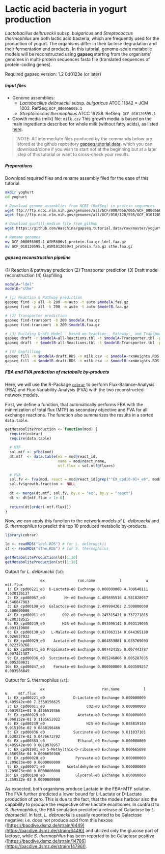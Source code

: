 # Lactic acid bacteria in yogurt production

*Lactobacillus delbrueckii* subsp. *bulgaricus* and *Streptococcus thermophilus* are both lactic acid bacteria, which are frequently used for the production of yogurt. The organisms differ in their lactose degradation and their fermentation end products. In this tutorial, genome-scale metabolic models will be reconstructed using **gapseq** starting from the organisms' genomes in multi-protein sequences fasta file (translated sequences of protein-coding genes).

Required gapseq version: 1.2 0d0123e (or later) 

##### Input files

- Genome assemblies:
  - *Lactobacillus delbrueckii* subsp. *bulgaricus* ATCC 11842 = JCM 1002. RefSeq: `GCF_000056065.1`
  - *Streptococcus thermophilus* ATCC 19258. RefSeq: `GCF_010120595.1`
- Growth media (milk) file: `milk.csv` 
  This growth media is based on the main ingredients described for whole milk (without fatty acids), as listed [here](https://frida.fooddata.dk/food/1265?lang=en).

>  NOTE: All intermediate files produced by the commands below are stored at the github repository [gapseq.tutorial.data](https://github.com/Waschina/gapseq.tutorial.data), which you can download/clone if you wish to start not at the beginning but at a later step of this tutorial or want to cross-check your results.



##### Preparations

Download required files and rename assembly filed for the ease of this tutorial.

```sh
mkdir yoghurt
cd yoghurt

# Download genome assemblies from NCBI (RefSeq) in protein sequences
wget ftp://ftp.ncbi.nlm.nih.gov/genomes/all/GCF/000/056/065/GCF_000056065.1_ASM5606v1/GCF_000056065.1_ASM5606v1_protein.faa.gz
wget ftp://ftp.ncbi.nlm.nih.gov/genomes/all/GCF/010/120/595/GCF_010120595.1_ASM1012059v1/GCF_010120595.1_ASM1012059v1_protein.faa.gz

# Download gapfill-medium file from github
wget https://github.com/Waschina/gapseq.tutorial.data/raw/master/yogurt/milk.csv

# Rename genomes
mv GCF_000056065.1_ASM5606v1_protein.faa.gz ldel.faa.gz
mv GCF_010120595.1_ASM1012059v1_protein.faa.gz sthe.faa.gz
```



##### gapseq reconstruction pipeline

(1) Reaction & pathway prediction
(2) Transporter prediction
(3) Draft model reconstruction
(4) Gapfilling

```sh
modelA="ldel"
modelB="sthe"

# (1) Reaction & Pathway prediction
gapseq find -p all -b 200 -m auto -t auto $modelA.faa.gz
gapseq find -p all -b 200 -m auto -t auto $modelB.faa.gz

# (2) Transporter prediction
gapseq find-transport -b 200 $modelA.faa.gz 
gapseq find-transport -b 200 $modelB.faa.gz

# (3) Building Draft Model - based on Reaction-, Pathway-, and Transporter prediction
gapseq draft -r $modelA-all-Reactions.tbl -t $modelA-Transporter.tbl -p $modelA-all-Pathways.tbl -u 200 -l 100 -c $modelA.faa.gz
gapseq draft -r $modelB-all-Reactions.tbl -t $modelB-Transporter.tbl -p $modelB-all-Pathways.tbl -u 200 -l 100 -c $modelB.faa.gz

# (4) Gapfilling
gapseq fill -m $modelA-draft.RDS -n milk.csv -c $modelA-rxnWeights.RDS -g $modelA-rxnXgenes.RDS -b 100
gapseq fill -m $modelB-draft.RDS -n milk.csv -c $modelB-rxnWeights.RDS -g $modelB-rxnXgenes.RDS -b 100
```



##### FBA and FVA prediction of metabolic by-products

Here, we will use the R-Package [`cobrar`](https://waschina.github.io/cobrar/)  to perform Flux-Balance-Analysis (FBA) and Flux-Variability-Analysis (FVA) with the two reconstructed network models.

First, we define a function, that automatically performs FBA with the minimization of total flux (MTF) as secondary objective and FVA for all exchange reactions. The function also summarizes the results in a sorted `data.table`.

```R
getMetaboliteProduction <- function(mod) {
  require(cobrar)
  require(data.table)
  
  # MTF
  sol.mtf <- pfba(mod)
  dt.mtf  <- data.table(ex = mod@react_id,
                        name = mod@react_name,
                        mtf.flux = sol.mtf@fluxes)
  
  # FVA
  sol.fv <- fva(mod, react = mod@react_id[grep("^EX_cpd[0-9]+_e0", mod@react_id)])
  sol.fv$growth.fraction <- NULL
  
  dt <- merge(dt.mtf, sol.fv, by.x = "ex", by.y = "react")
  dt <- dt[mtf.flux > 1e-6]
  
  return(dt[order(-mtf.flux)])
}
```

Now, we can apply this function to the network models of *L. delbrueckii* and *S. thermophilus* to predict the top 10 produced metabolic by-products.

```R
library(cobrar)

ld <- readRDS("ldel.RDS") # for L. delbrueckii
st <- readRDS("sthe.RDS") # for S. thermophilus

getMetaboliteProduction(ld)[1:10]
getMetaboliteProduction(st)[1:10]
```

Output for *L. delbrueckii* (`ld`):

```
                ex               rxn.name           l           u    mtf.flux
 1: EX_cpd00221_e0  D-Lactate-e0 Exchange 0.000000000 4.700648111 4.630126137
 2: EX_cpd00067_e0         H+-e0 Exchange 4.489895516 4.581828957 4.546847983
 3: EX_cpd00108_e0  Galactose-e0 Exchange 2.499994262 2.500000000 2.500000000
 4: EX_cpd00011_e0        CO2-e0 Exchange 0.245315421 0.337271815 0.280318515
 5: EX_cpd00239_e0        H2S-e0 Exchange 0.093096142 0.093119095 0.093119080
 6: EX_cpd00130_e0   L-Malate-e0 Exchange 0.017063114 0.044365180 0.026857932
 7: EX_cpd00029_e0    Acetate-e0 Exchange 0.004859881 0.035769093 0.022378268
 8: EX_cpd00141_e0 Propionate-e0 Exchange 0.007424155 0.007443787 0.007441387
 9: EX_cpd00036_e0  Succinate-e0 Exchange 0.005246866 0.005287035 0.005269831
10: EX_cpd00047_e0    Formate-e0 Exchange 0.000000000 0.003589257 0.003586849
```

Output for S. thermophilus (`st`):

```
                ex                          rxn.name           l            u     mtf.flux
 1: EX_cpd00221_e0             D-Lactate-e0 Exchange 0.000000000 9.405942e+00 7.2350156625
 2: EX_cpd00011_e0                   CO2-e0 Exchange 0.000000000 1.001951e+01 0.4805519366
 3: EX_cpd00029_e0               Acetate-e0 Exchange 0.000000000 8.060152e-01 0.1185652022
 4: EX_cpd00239_e0                   H2S-e0 Exchange 0.088819140 9.015105e-02 0.0888196466
 5: EX_cpd00036_e0             Succinate-e0 Exchange 0.011037101 8.630227e-01 0.0476673792
 6: EX_cpd00363_e0               Ethanol-e0 Exchange 0.000000000 9.405942e+00 0.0019970957
 7: EX_cpd01981_e0 5-Methylthio-D-ribose-e0 Exchange 0.000665698 6.656986e-04 0.0006656986
 8: EX_cpd00020_e0              Pyruvate-e0 Exchange 0.000000000 1.209023e+00 0.0000000000
 9: EX_cpd00071_e0          Acetaldehyde-e0 Exchange 0.000000000 1.209023e+00 0.0000000000
10: EX_cpd00100_e0              Glycerol-e0 Exchange 0.000000000 3.359532e-03 0.0000000000
```

As expected, both organisms produce Lactate in the FBA+MTF solution. The FVA further predicted a lower bound for L-Lactate or D-Lactate production of zero. This is due to the fact, that the models harbour also the capability to produce the respective other Lactate enantiomer. In contrast to *S. thermophilus*, the FBA simulation predicted a release of Galactose by *L. debrueckii*. In fact, *L. debrueckii* is usually reported to be Galactose negative; i.e. does not produce acid from this hexose ([https://bacdive.dsmz.de/strain/6449](https://bacdive.dsmz.de/strain/6449)) and utilized only the glucose part of lactose, while *S. thermophilus* has been reported to be Galactose positive ([https://bacdive.dsmz.de/strain/14786](https://bacdive.dsmz.de/strain/14786)).
